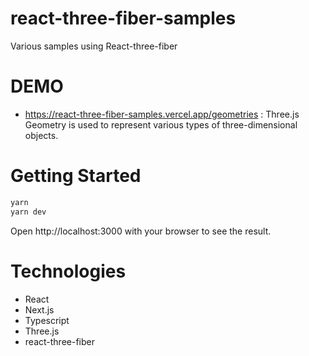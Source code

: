 # react-three-fiber-samples

Various samples using React-three-fiber


# DEMO
- https://react-three-fiber-samples.vercel.app/geometries : Three.js Geometry is used to represent various types of three-dimensional objects.



# Getting Started

```bash
yarn
yarn dev
```

Open http://localhost:3000 with your browser to see the result.


# Technologies
- React
- Next.js
- Typescript
- Three.js
- react-three-fiber
